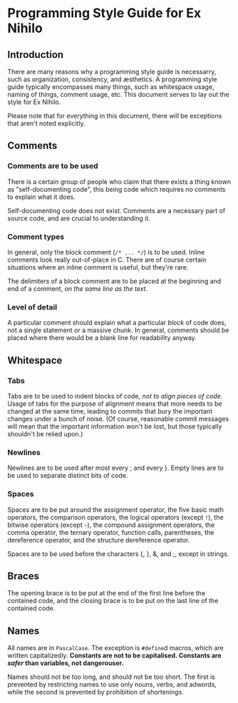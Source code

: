 # Programming Style Guide for Ex Nihilo

## Introduction

There are many reasons why a programming style guide is necessarry, such as organization, consistency, and æsthetics.  A programming style guide typically encompasses many things, such as whitespace usage, naming of things, comment usage, etc.  This document serves to lay out the style for Ex Nihilo.

Please note that for everything in this document, there _will_ be exceptions that aren't noted explicitly.

## Comments

### Comments are to be used

There is a certain group of people who claim that there exists a thing known as "self-documenting code", this being code which requires no comments to explain what it does.

Self-documenting code does not exist.  Comments are a necessary part of source code, and are crucial to understanding it.

### Comment types

In general, only the block comment (`/* ... */`) is to be used.  Inline comments look really out-of-place in C.  There are of course certain situations where an inline comment is useful, but they're rare.

The delimiters of a block comment are to be placed at the beginning and end of a comment, _on the same line as the text_.

### Level of detail

A particular comment should explain what a particular _block_ of code does, not a single statement or a massive chunk.  In general, comments should be placed where there would be a blank line for readability anyway.

## Whitespace

### Tabs

Tabs are to be used to indent blocks of code, _not to align pieces of code._  Usage of tabs for the purpose of alignment means that more needs to be changed at the same time, leading to commits that bury the important changes under a bunch of noise.  (Of course, reasonable commit messages will mean that the important information won't be lost, but those typically shouldn't be relied upon.)

### Newlines

Newlines are to be used after most every ; and every }.  Empty lines are to be used to separate distinct bits of code.

### Spaces

Spaces are to be put around the assignment operator, the five basic math operators, the comparison operators, the logical operators (except `!`), the bitwise operators (except `~`), the compound assignment operators, the comma operator, the ternary operator, function calls, parentheses, the dereference operator, and the structure dereference operator.

Spaces are to be used before the characters {, }, &, and ;, except in strings.

## Braces

The opening brace is to be put at the end of the first line before the contained code, and the closing brace is to be put on the last line of the contained code.

## Names

All names are in `PascalCase`.  The exception is `#define`d macros, which are written capitalizedly.  **Constants are not to be capitalised.  Constants are _safer_ than variables, not dangerouser.**

Names should not be too long, and should not be too short.  The first is prevented by restricting names to use only nouns, verbs, and adwords, while the second is prevented by prohibition of shortenings.
